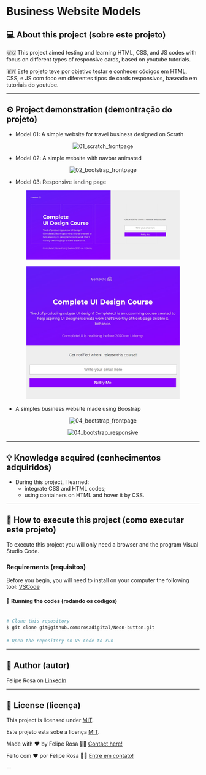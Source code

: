 # Business Website Models
## 💻 About this project (sobre este projeto)
:us: This project aimed testing and learning HTML, CSS, and JS codes with focus on different types of responsive cards, based on youtube tutorials.

:brazil: Este projeto teve por objetivo testar e conhecer códigos em HTML, CSS, e JS com foco em diferentes tipos de cards responsivos, baseado em tutoriais do youtube.

---
## ⚙️ Project demonstration (demontração do projeto)

- Model 01: A simple website for travel business designed on Scrath 
<p align="center"> <img alt="01_scratch_frontpage" title="#01_scratch_frontpage" src="./assets/01_scratch_frontpage.gif" width="400px">

- Model 02: A simple website with navbar animated 
<p align="center"> <img alt="02_bootstrap_frontpage" title="#02_bootstrap_frontpage" src="./assets/02_bootstrap_frontpage.gif" width="400px">

- Model 03: Responsive landing page
<p align="center"> <img alt="03_landingpage" title="#03_landingpage" src="./assets/03_landingpage.jpg" width="400px">

<p align="center"> <img alt="03_landingpage_responsive" title="#03_landingpage_responsive" src="./assets/03_landingpage_responsive.jpg" width="400px">

- A simples business website made using Boostrap
<p align="center"> <img alt="04_bootstrap_frontpage" title="#04_bootstrap_frontpage" src="./assets/04_bootstrap_frontpage.gif" width="400px">

<p align="center"> <img alt="04_bootstrap_responsive" title="#04_bootstrap_responsive" src="./assets/04_bootstrap_responsive.gif" width="400px">


---
	
## 💡 Knowledge acquired (conhecimentos adquiridos)

- During this project, I learned:
  - integrate CSS and HTML codes;
  - using containers on HTML and hover it by CSS.


---

## 🚀 How to execute this project (como executar este projeto)

To execute this project you will only need a browser and the program Visual Studio Code.

### Requirements (requisitos)

Before you begin, you will need to install on your computer the following tool: [VSCode](https://code.visualstudio.com/)

#### 🎲 Running the codes (rodando os códigos)

```bash

# Clone this repository
$ git clone git@github.com:rosadigital/Neon-button.git

# Open the repository on VS Code to run

```

---

## 🦸 Author (autor)


Felipe Rosa on [LinkedIn](https://www.linkedin.com/in/felipe-rosa/)

---

## 📝 License (licença)

This project is licensed under [MIT](./LICENSE).

Este projeto esta sobe a licença [MIT](./LICENSE).

Made with ❤️ by Felipe Rosa 👋🏽 [Contact here!](https://www.linkedin.com/in/felipe-rosa/)

Feito com ❤️ por Felipe Rosa 👋🏽 [Entre em contato!](https://www.linkedin.com/in/felipe-rosa/)

--
